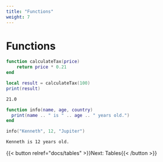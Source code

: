 ```yaml
---
title: "Functions"
weight: 7
---
```


# Functions

```lua
function calculateTax(price)
    return price * 0.21
end

local result = calculateTax(100)
print(result)
```

```txt {.output}
21.0
```

```lua
function info(name, age, country)
  print(name .. " is " .. age .. " years old.")
end

info("Kenneth", 12, "Jupiter")
```

```txt {.output}
Kenneth is 12 years old.
```

{{< button relref="docs/tables"  >}}Next: Tables{{< /button >}}
